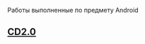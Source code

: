 Работы выполненные по предмету Android

## [CD2.0](https://github.com/qweeep/Android/blob/main/CD2.0)
